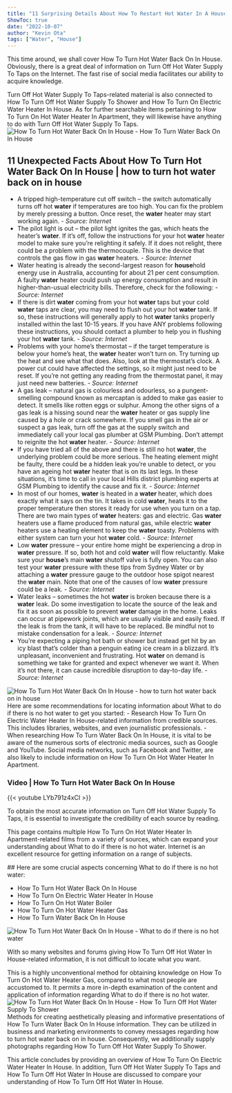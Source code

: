 ```yaml
---
title: "11 Surprising Details About How To Restart Hot Water In A House"
ShowToc: true 
date: "2022-10-07"
author: "Kevin Ota" 
tags: ["Water", "House"]
---
```


	
This time around, we shall cover How To Turn Hot Water Back On In House. Obviously, there is a great deal of information on Turn Off Hot Water Supply To Taps on the Internet. The fast rise of social media facilitates our ability to acquire knowledge.

Turn Off Hot Water Supply To Taps-related material is also connected to How To Turn Off Hot Water Supply To Shower and How To Turn On Electric Water Heater In House. As for further searchable items pertaining to How To Turn On Hot Water Heater In Apartment, they will likewise have anything to do with Turn Off Hot Water Supply To Taps.
<img loading="lazy" src="http://shamrockroseaussies.com/yahoo_site_admin/assets/images/20190116_200938.25200203_std.jpg" onerror="this.onerror=null;this.src='https://blogger.googleusercontent.com/img/a/AVvXsEhe7F7TRXHtjiKvHb5vS7DmnxvpHiDyoYyYvm1nHB3Qp2_w3BnM6A2eq4v7FYxCC9bfZt3a9vIMtAYEKUiaDQbHMg-ViyGmRIj39MLp0bGFfgfYw1Dc9q_H-T0wiTm3l0Uq42dETrN9eC8aGJ9_IORZsxST1AcLR7np1koOfcc7tnHa4S8Mwz_xD9d0=s16000';" alt="How To Turn Hot Water Back On In House - How To Turn Water Back On In House" >

## 11 Unexpected Facts About How To Turn Hot Water Back On In House | how to turn hot water back on in house
-   A tripped high-temperature cut off switch – the switch automatically turns off hot **water** if temperatures are too high. You can fix the problem by merely pressing a button. Once reset, the **water** heater may start working again. - <cite>Source: Internet</cite>
-   The pilot light is out – the pilot light ignites the gas, which heats the heater’s **water**. If it’s off, follow the instructions for your hot **water** heater model to make sure you’re relighting it safely. If it does not relight, there could be a problem with the thermocouple. This is the device that controls the gas flow in gas **water** heaters. - <cite>Source: Internet</cite>
-   Water heating is already the second-largest reason for **house**hold energy use in Australia, accounting for about 21 per cent consumption. A faulty **water** heater could push up energy consumption and result in higher-than-usual electricity bills. Therefore, check for the following: - <cite>Source: Internet</cite>
-   If there is dirt **water** coming from your hot **water** taps but your cold **water** taps are clear, you may need to flush out your hot **water** tank. If so, these instructions will generally apply to hot **water** tanks properly installed within the last 10-15 years. If you have ANY problems following these instructions, you should contact a plumber to help you in flushing your hot **water** tank. - <cite>Source: Internet</cite>
-   Problems with your home’s thermostat – if the target temperature is below your home’s heat, the **water** heater won’t turn on. Try turning up the heat and see what that does. Also, look at the thermostat’s clock. A power cut could have affected the settings, so it might just need to be reset. If you’re not getting any reading from the thermostat panel, it may just need new batteries. - <cite>Source: Internet</cite>
-   A gas leak – natural gas is colourless and odourless, so a pungent-smelling compound known as mercaptan is added to make gas easier to detect. It smells like rotten eggs or sulphur. Among the other signs of a gas leak is a hissing sound near the **water** heater or gas supply line caused by a hole or crack somewhere. If you smell gas in the air or suspect a gas leak, turn off the gas at the supply switch and immediately call your local gas plumber at GSM Plumbing. Don’t attempt to reignite the hot **water** heater. - <cite>Source: Internet</cite>
-   If you have tried all of the above and there is still no hot **water**, the underlying problem could be more serious. The heating element might be faulty, there could be a hidden leak you’re unable to detect, or you have an ageing hot **water** heater that is on its last legs. In these situations, it’s time to call in your local Hills district plumbing experts at GSM Plumbing to identify the cause and fix it. - <cite>Source: Internet</cite>
-   In most of our homes, **water** is heated in a **water** heater, which does exactly what it says on the tin. It takes in cold **water**, heats it to the proper temperature then stores it ready for use when you turn on a tap. There are two main types of **water** heaters: gas and electric. Gas **water** heaters use a flame produced from natural gas, while electric **water** heaters use a heating element to keep the **water** toasty. Problems with either system can turn your hot **water** cold. - <cite>Source: Internet</cite>
-   Low **water** pressure – your entire home might be experiencing a drop in **water** pressure. If so, both hot and cold **water** will flow reluctantly. Make sure your **house**’s main **water** shutoff valve is fully open. You can also test your **water** pressure with these tips from Sydney Water or by attaching a **water** pressure gauge to the outdoor hose spigot nearest the **water** main. Note that one of the causes of low **water** pressure could be a leak. - <cite>Source: Internet</cite>
-   Water leaks – sometimes the hot **water** is broken because there is a **water** leak. Do some investigation to locate the source of the leak and fix it as soon as possible to prevent **water** damage in the home. Leaks can occur at pipework joints, which are usually visible and easily fixed. If the leak is from the tank, it will have to be replaced. Be mindful not to mistake condensation for a leak. - <cite>Source: Internet</cite>
-   You’re expecting a piping hot bath or shower but instead get hit by an icy blast that’s colder than a penguin eating ice cream in a blizzard. It’s unpleasant, inconvenient and frustrating. Hot **water** on demand is something we take for granted and expect whenever we want it. When it’s not there, it can cause incredible disruption to day-to-day life. - <cite>Source: Internet</cite>


<img loading="lazy" src="http://img2-2.timeinc.net/toh/i/g/12/misc-galleries/10-fire/10-house-fire.jpg" onerror="this.onerror=null;this.src='https://blogger.googleusercontent.com/img/a/AVvXsEhe7F7TRXHtjiKvHb5vS7DmnxvpHiDyoYyYvm1nHB3Qp2_w3BnM6A2eq4v7FYxCC9bfZt3a9vIMtAYEKUiaDQbHMg-ViyGmRIj39MLp0bGFfgfYw1Dc9q_H-T0wiTm3l0Uq42dETrN9eC8aGJ9_IORZsxST1AcLR7np1koOfcc7tnHa4S8Mwz_xD9d0=s16000';" alt="How To Turn Hot Water Back On In House - how to turn hot water back on in house" >
Here are some recommendations for locating information about What to do if there is no hot water to get you started:
- Research How To Turn On Electric Water Heater In House-related information from credible sources. This includes libraries, websites, and even journalistic professionals.
- When researching How To Turn Water Back On In House, it is vital to be aware of the numerous sorts of electronic media sources, such as Google and YouTube. Social media networks, such as Facebook and Twitter, are also likely to include information on How To Turn On Hot Water Heater In Apartment.

### Video | How To Turn Hot Water Back On In House
{{< youtube LYb791z4xCI >}} 

To obtain the most accurate information on Turn Off Hot Water Supply To Taps, it is essential to investigate the credibility of each source by reading.

This page contains multiple How To Turn On Hot Water Heater In Apartment-related films from a variety of sources, which can expand your understanding about What to do if there is no hot water. Internet is an excellent resource for getting information on a range of subjects.
<script async="async" data-cfasync="false" src="//normallydemandedalter.com/fe63df3c5408708b15d8dc3d9b206b31/invoke.js"></script>
<div id="container-fe63df3c5408708b15d8dc3d9b206b31"></div>
## Here are some crucial aspects concerning What to do if there is no hot water:

- How To Turn Hot Water Back On In House
- How To Turn On Electric Water Heater In House
- How To Turn On Hot Water Boiler
- How To Turn On Hot Water Heater Gas
- How To Turn Water Back On In House

 <img loading="lazy" src="https://chsministriesinc.org/yahoo_site_admin/assets/images/DcaOp4QW0AAYv4p.127101947_std.jpg" onerror="this.onerror=null;this.src='https://blogger.googleusercontent.com/img/a/AVvXsEhe7F7TRXHtjiKvHb5vS7DmnxvpHiDyoYyYvm1nHB3Qp2_w3BnM6A2eq4v7FYxCC9bfZt3a9vIMtAYEKUiaDQbHMg-ViyGmRIj39MLp0bGFfgfYw1Dc9q_H-T0wiTm3l0Uq42dETrN9eC8aGJ9_IORZsxST1AcLR7np1koOfcc7tnHa4S8Mwz_xD9d0=s16000';" alt="How To Turn Hot Water Back On In House - What to do if there is no hot water" >

With so many websites and forums giving How To Turn Off Hot Water In House-related information, it is not difficult to locate what you want.

This is a highly unconventional method for obtaining knowledge on How To Turn On Hot Water Heater Gas, compared to what most people are accustomed to. It permits a more in-depth examination of the content and application of information regarding What to do if there is no hot water.
<img loading="lazy" src="http://shamrockroseaussies.com/yahoo_site_admin/assets/images/DSC_0789.124232618_std.JPG" onerror="this.onerror=null;this.src='https://blogger.googleusercontent.com/img/a/AVvXsEhe7F7TRXHtjiKvHb5vS7DmnxvpHiDyoYyYvm1nHB3Qp2_w3BnM6A2eq4v7FYxCC9bfZt3a9vIMtAYEKUiaDQbHMg-ViyGmRIj39MLp0bGFfgfYw1Dc9q_H-T0wiTm3l0Uq42dETrN9eC8aGJ9_IORZsxST1AcLR7np1koOfcc7tnHa4S8Mwz_xD9d0=s16000';" alt="How To Turn Hot Water Back On In House - How To Turn Off Hot Water Supply To Shower" >
Methods for creating aesthetically pleasing and informative presentations of How To Turn Water Back On In House information. They can be utilized in business and marketing environments to convey messages regarding how to turn hot water back on in house. Consequently, we additionally supply photographs regarding How To Turn Off Hot Water Supply To Shower.

This article concludes by providing an overview of How To Turn On Electric Water Heater In House. In addition, Turn Off Hot Water Supply To Taps and How To Turn Off Hot Water In House are discussed to compare your understanding of How To Turn Off Hot Water In House.
	
	

